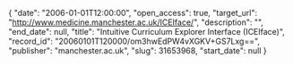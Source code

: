 {
  "date": "2006-01-01T12:00:00", 
  "open_access": true, 
  "target_url": "http://www.medicine.manchester.ac.uk/ICEIface/", 
  "description": "", 
  "end_date": null, 
  "title": "Intuitive Curriculum Explorer Interface (ICEIface)", 
  "record_id": "20060101T120000/om3hwEdPW4vXGKV+GS7Lxg==", 
  "publisher": "manchester.ac.uk", 
  "slug": 31653968, 
  "start_date": null
}

